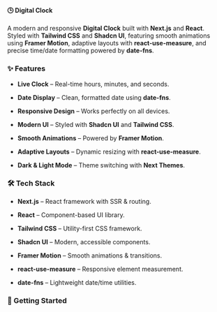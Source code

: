 #### 🕒 Digital Clock

A modern and responsive **Digital Clock** built with **Next.js** and **React**.  
Styled with **Tailwind CSS** and **Shadcn UI**, featuring smooth animations using **Framer Motion**, adaptive layouts with **react-use-measure**, and precise time/date formatting powered by **date-fns**.

### ✨ Features

-   **Live Clock** – Real-time hours, minutes, and seconds.
    
-  **Date Display** – Clean, formatted date using **date-fns**.
    
-   **Responsive Design** – Works perfectly on all devices.
    
-   **Modern UI** – Styled with **Shadcn UI** and **Tailwind CSS**.
    
-   **Smooth Animations** – Powered by **Framer Motion**.
    
-    **Adaptive Layouts** – Dynamic resizing with **react-use-measure**.
    
-    **Dark & Light Mode** – Theme switching with **Next Themes**.

### 🛠️ Tech Stack

-    **Next.js** – React framework with SSR & routing.
    
-   **React** – Component-based UI library.
    
-  **Tailwind CSS** – Utility-first CSS framework.
    
-   **Shadcn UI** – Modern, accessible components.
    
-   **Framer Motion** – Smooth animations & transitions.
    
-    **react-use-measure** – Responsive element measurement.
    
-   **date-fns** – Lightweight date/time utilities.


### 🚀 Getting Started



